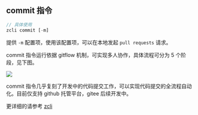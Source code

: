 ## commit 指令

```js
// 具体使用
zcli commit [-m]
```

提供 `-m` 配置项，使用该配置项，可以在本地发起 `pull requests` 请求。

commit 指令运行依据 gitflow 机制，可实现多人协作，具体流程可分为 5 个阶段，见下图。

![](./docs/images/zcli-commit.png)

commit 指令几乎复刻了开发中的代码提交工作，可以实现代码提交的全流程自动化。目前仅支持 github 托管平台，gitee 后续开发中。

更详细的请参考 [zcli](https://www.npmjs.com/package/@zcxiaobao-cli/cli)
